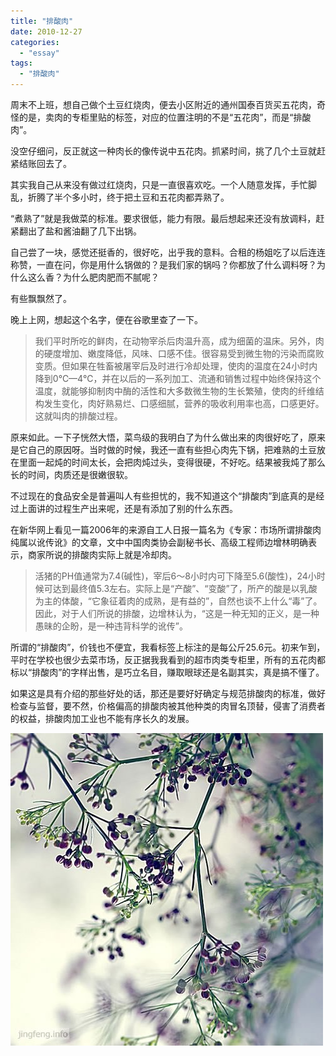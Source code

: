 ```yaml
---
title: "排酸肉"
date: 2010-12-27
categories: 
  - "essay"
tags: 
  - "排酸肉"
---
```


周末不上班，想自己做个土豆红烧肉，便去小区附近的通州国泰百货买五花肉，奇怪的是，卖肉的专柜里贴的标签，对应的位置注明的不是“五花肉”，而是“排酸肉”。

没空仔细问，反正就这一种肉长的像传说中五花肉。抓紧时间，挑了几个土豆就赶紧结账回去了。

其实我自己从来没有做过红烧肉，只是一直很喜欢吃。一个人随意发挥，手忙脚乱，折腾了半个多小时，终于把土豆和五花肉都弄熟了。

“煮熟了”就是我做菜的标准。要求很低，能力有限。最后想起来还没有放调料，赶紧翻出了盐和酱油翻了几下出锅。

自己尝了一块，感觉还挺香的，很好吃，出乎我的意料。合租的杨姐吃了以后连连称赞，一直在问，你是用什么锅做的？是我们家的锅吗？你都放了什么调料呀？为什么这么香？为什么肥肉肥而不腻呢？

有些飘飘然了。

晚上上网，想起这个名字，便在谷歌里查了一下。

> 我们平时所吃的鲜肉，在动物宰杀后肉温升高，成为细菌的温床。另外，肉的硬度增加、嫩度降低，风味、口感不佳。很容易受到微生物的污染而腐败变质。但如果在牲畜被屠宰后及时进行冷却处理，使肉的温度在24小时内降到0℃—4℃，并在以后的一系列加工、流通和销售过程中始终保持这个温度，就能够抑制肉中酶的活性和大多数微生物的生长繁殖，使肉的纤维结构发生变化，肉好熟易烂、口感细腻，营养的吸收利用率也高，口感更好。这就叫肉的排酸过程。

原来如此。一下子恍然大悟，菜鸟级的我明白了为什么做出来的肉很好吃了，原来是它自己的原因呀。当时做的时候，我还一直有些担心肉先下锅，把难熟的土豆放在里面一起炖的时间太长，会把肉炖过头，变得很硬，不好吃。结果被我炖了那么长的时间，肉质还是很嫩很软。

不过现在的食品安全是普遍叫人有些担忧的，我不知道这个“排酸肉”到底真的是经过上面讲的过程生产出来呢，还是有添加了别的什么东西。

在新华网上看见一篇2006年的来源自工人日报一篇名为《专家：市场所谓排酸肉纯属以讹传讹》的文章，文中中国肉类协会副秘书长、高级工程师边增林明确表示，商家所说的排酸肉实际上就是冷却肉。

> 活猪的PH值通常为7.4(碱性)，宰后6～8小时内可下降至5.6(酸性)，24小时候可达到最终值5.3左右。实际上是“产酸”、“变酸”了，所产的酸是以乳酸为主的体酸，“它象征着肉的成熟，是有益的”，自然也谈不上什么“毒”了。因此，对于人们所说的排酸，边增林认为，“这是一种无知的正义，是一种愚昧的企盼，是一种违背科学的讹传”。

所谓的“排酸肉”，价钱也不便宜，我看标签上标注的是每公斤25.6元。初来乍到，平时在学校也很少去菜市场，反正据我我看到的超市肉类专柜里，所有的五花肉都标以“排酸肉”的字样出售，是巧立名目，赚取眼球还是名副其实，真是搞不懂了。

如果这是具有介绍的那些好处的话，那还是要好好确定与规范排酸肉的标准，做好检查与监督，要不然，价格偏高的排酸肉被其他种类的肉冒名顶替，侵害了消费者的权益，排酸肉加工业也不能有序长久的发展。

![文章配图](images/5652756577_2269b8a70c_z.jpg)
